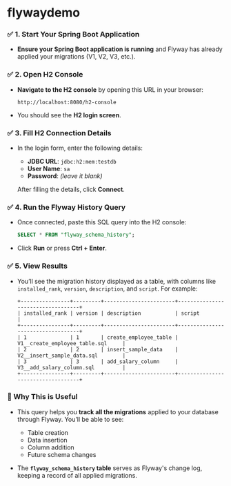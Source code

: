 # flywaydemo

### ✅ 1. Start Your Spring Boot Application

* **Ensure your Spring Boot application is running** and Flyway has already applied your migrations (V1, V2, V3, etc.).

### ✅ 2. Open H2 Console

* **Navigate to the H2 console** by opening this URL in your browser:

  ```
  http://localhost:8080/h2-console
  ```
* You should see the **H2 login screen**.

### ✅ 3. Fill H2 Connection Details

* In the login form, enter the following details:

  * **JDBC URL**: `jdbc:h2:mem:testdb`
  * **User Name**: `sa`
  * **Password**: *(leave it blank)*

  After filling the details, click **Connect**.

### ✅ 4. Run the Flyway History Query

* Once connected, paste this SQL query into the H2 console:

  ```sql
  SELECT * FROM "flyway_schema_history";
  ```
* Click **Run** or press **Ctrl + Enter**.

### ✅ 5. View Results

* You’ll see the migration history displayed as a table, with columns like `installed_rank`, `version`, `description`, and `script`. For example:

  ```
  +----------------+---------+-----------------------+-----------------------------------+
  | installed_rank | version | description           | script                            |
  +----------------+---------+-----------------------+-----------------------------------+
  | 1              | 1       | create_employee_table | V1__create_employee_table.sql     |
  | 2              | 2       | insert_sample_data    | V2__insert_sample_data.sql        |
  | 3              | 3       | add_salary_column     | V3__add_salary_column.sql         |
  +----------------+---------+-----------------------+-----------------------------------+
  ```

### 🧠 Why This is Useful

* This query helps you **track all the migrations** applied to your database through Flyway. You’ll be able to see:

  * Table creation
  * Data insertion
  * Column addition
  * Future schema changes
* The **`flyway_schema_history` table** serves as Flyway's change log, keeping a record of all applied migrations.
